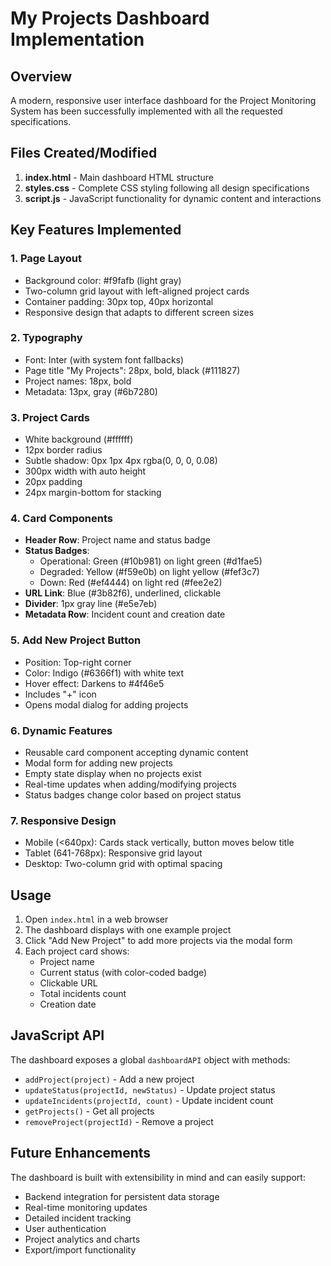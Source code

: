 # My Projects Dashboard Implementation

## Overview
A modern, responsive user interface dashboard for the Project Monitoring System has been successfully implemented with all the requested specifications.

## Files Created/Modified

1. **index.html** - Main dashboard HTML structure
2. **styles.css** - Complete CSS styling following all design specifications
3. **script.js** - JavaScript functionality for dynamic content and interactions

## Key Features Implemented

### 1. Page Layout
- Background color: #f9fafb (light gray)
- Two-column grid layout with left-aligned project cards
- Container padding: 30px top, 40px horizontal
- Responsive design that adapts to different screen sizes

### 2. Typography
- Font: Inter (with system font fallbacks)
- Page title "My Projects": 28px, bold, black (#111827)
- Project names: 18px, bold
- Metadata: 13px, gray (#6b7280)

### 3. Project Cards
- White background (#ffffff)
- 12px border radius
- Subtle shadow: 0px 1px 4px rgba(0, 0, 0, 0.08)
- 300px width with auto height
- 20px padding
- 24px margin-bottom for stacking

### 4. Card Components
- **Header Row**: Project name and status badge
- **Status Badges**: 
  - Operational: Green (#10b981) on light green (#d1fae5)
  - Degraded: Yellow (#f59e0b) on light yellow (#fef3c7)
  - Down: Red (#ef4444) on light red (#fee2e2)
- **URL Link**: Blue (#3b82f6), underlined, clickable
- **Divider**: 1px gray line (#e5e7eb)
- **Metadata Row**: Incident count and creation date

### 5. Add New Project Button
- Position: Top-right corner
- Color: Indigo (#6366f1) with white text
- Hover effect: Darkens to #4f46e5
- Includes "+" icon
- Opens modal dialog for adding projects

### 6. Dynamic Features
- Reusable card component accepting dynamic content
- Modal form for adding new projects
- Empty state display when no projects exist
- Real-time updates when adding/modifying projects
- Status badges change color based on project status

### 7. Responsive Design
- Mobile (<640px): Cards stack vertically, button moves below title
- Tablet (641-768px): Responsive grid layout
- Desktop: Two-column grid with optimal spacing

## Usage

1. Open `index.html` in a web browser
2. The dashboard displays with one example project
3. Click "Add New Project" to add more projects via the modal form
4. Each project card shows:
   - Project name
   - Current status (with color-coded badge)
   - Clickable URL
   - Total incidents count
   - Creation date

## JavaScript API

The dashboard exposes a global `dashboardAPI` object with methods:
- `addProject(project)` - Add a new project
- `updateStatus(projectId, newStatus)` - Update project status
- `updateIncidents(projectId, count)` - Update incident count
- `getProjects()` - Get all projects
- `removeProject(projectId)` - Remove a project

## Future Enhancements

The dashboard is built with extensibility in mind and can easily support:
- Backend integration for persistent data storage
- Real-time monitoring updates
- Detailed incident tracking
- User authentication
- Project analytics and charts
- Export/import functionality
